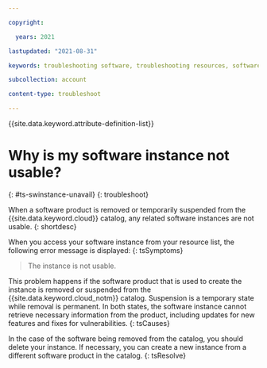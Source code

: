 ```yaml
---

copyright:

  years: 2021

lastupdated: "2021-08-31"

keywords: troubleshooting software, troubleshooting resources, software instance, suspended, removed, deleted

subcollection: account

content-type: troubleshoot

---
```



{{site.data.keyword.attribute-definition-list}}

# Why is my software instance not usable?
{: #ts-swinstance-unavail}
{: troubleshoot}

When a software product is removed or temporarily suspended from the {{site.data.keyword.cloud}} catalog, any related software instances are not usable.
{: shortdesc}

When you access your software instance from your resource list, the following error message is displayed:
{: tsSymptoms}

> The instance is not usable.

This problem happens if the software product that is used to create the instance is removed or suspended from the {{site.data.keyword.cloud_notm}} catalog. Suspension is a temporary state while removal is permanent. In both states, the software instance cannot retrieve necessary information from the product, including updates for new features and fixes for vulnerabilities.
{: tsCauses}

In the case of the software being removed from the catalog, you should delete your instance. If necessary, you can create a new instance from a different software product in the catalog.
{: tsResolve}
